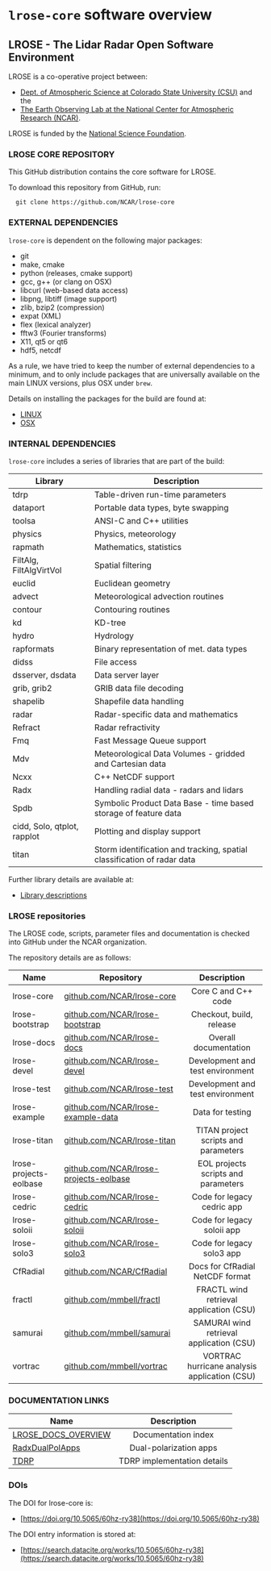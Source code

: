 # `lrose-core` software overview

## **LROSE** - The Lidar Radar Open Software Environment

LROSE is a co-operative project between:

  * [Dept. of Atmospheric Science at Colorado State University (CSU)](http://www.atmos.colostate.edu/) and the
  * [The Earth Observing Lab at the National Center for Atmospheric Research (NCAR)](https://www.eol.ucar.edu/content/lidar-radar-open-software-environment).

LROSE is funded by the [National Science Foundation](https://www.nsf.gov).

### LROSE CORE REPOSITORY

This GitHub distribution contains the core software for LROSE.

To download this repository from GitHub, run:

```
  git clone https://github.com/NCAR/lrose-core
```

### EXTERNAL DEPENDENCIES

`lrose-core` is dependent on the following major packages:

* git
* make, cmake
* python (releases, cmake support)
* gcc, g++ (or clang on OSX)
* libcurl (web-based data access)
* libpng, libtiff (image support)
* zlib, bzip2 (compression)
* expat (XML)
* flex (lexical analyzer)
* fftw3 (Fourier transforms)
* X11, qt5 or qt6
* hdf5, netcdf

As a rule, we have tried to keep the number of external dependencies to a minimum, and to only include packages that are universally available on the main LINUX versions, plus OSX under `brew`.

Details on installing the packages for the build are found at:

* [LINUX](https://github.com/NCAR/lrose-core/tree/master/docs/build/lrose_package_dependencies.linux.md)
* [OSX](https://github.com/NCAR/lrose-core/tree/master/docs/build/lrose_package_dependencies.osx.md)

### INTERNAL DEPENDENCIES

`lrose-core` includes a series of libraries that are part of the build:

| Library | Description   |
| ------------- |-------------|
| tdrp | Table-driven run-time parameters |
| dataport | Portable data types, byte swapping |
| toolsa | ANSI-C and C++ utilities |
| physics | Physics, meteorology |
| rapmath | Mathematics, statistics |
| FiltAlg, FiltAlgVirtVol | Spatial filtering |
| euclid | Euclidean geometry |
| advect | Meteorological advection routines |
| contour | Contouring routines |
| kd | KD-tree |
| hydro | Hydrology |
| rapformats | Binary representation of met. data types |
| didss | File access |
| dsserver, dsdata | Data server layer |
| grib, grib2 | GRIB data file decoding |
| shapelib | Shapefile data handling |
| radar | Radar-specific data and mathematics |
| Refract | Radar refractivity |
| Fmq | Fast Message Queue support |
| Mdv | Meteorological Data Volumes - gridded and Cartesian data |
| Ncxx | C++ NetCDF support |
| Radx | Handling radial data - radars and lidars |
| Spdb | Symbolic Product Data Base - time based storage of feature data |
| cidd, Solo, qtplot, rapplot | Plotting and display support |
| titan | Storm identification and tracking, spatial classification of radar data |

Further library details are available at:

* [Library descriptions](https://github.com/NCAR/lrose-core/blob/master/docs/libs/lrose-libs-summary.pdf)

### LROSE repositories

The LROSE code, scripts, parameter files and documentation is checked into GitHub under the NCAR organization.

The repository details are as follows:

| Name | Repository | Description   |
| ---- | ------------- |:-------------:|
| lrose-core | [github.com/NCAR/lrose-core](https://github.com/NCAR/lrose-core) | Core C and C++ code |
| lrose-bootstrap | [github.com/NCAR/lrose-bootstrap](https://github.com/NCAR/lrose-bootstrap) | Checkout, build, release |
| lrose-docs | [github.com/NCAR/lrose-docs](https://github.com/NCAR/lrose-docs) | Overall documentation |
| lrose-devel | [github.com/NCAR/lrose-devel](https://github.com/NCAR/lrose-devel) | Development and test environment |
| lrose-test | [github.com/NCAR/lrose-test](https://github.com/NCAR/lrose-test) | Development and test environment |
| lrose-example | [github.com/NCAR/lrose-example-data](https://github.com/NCAR/lrose-example-data) | Data for testing |
| lrose-titan | [github.com/NCAR/lrose-titan](https://github.com/NCAR/lrose-titan) | TITAN project scripts and parameters |
| lrose-projects-eolbase | [github.com/NCAR/lrose-projects-eolbase](https://github.com/NCAR/lrose-projects-eolbase) | EOL projects scripts and parameters |
| lrose-cedric | [github.com/NCAR/lrose-cedric](https://github.com/NCAR/lrose-cedric) | Code for legacy cedric app |
| lrose-soloii | [github.com/NCAR/lrose-soloii](https://github.com/NCAR/lrose-soloii) | Code for legacy soloii app |
| lrose-solo3 | [github.com/NCAR/lrose-solo3](https://github.com/NCAR/lrose-solo3) | Code for legacy solo3 app |
| CfRadial | [github.com/NCAR/CfRadial](https://github.com/NCAR/CfRadial) | Docs for CfRadial NetCDF format |
| fractl | [github.com/mmbell/fractl](https://github.com/mmbell/fractl) | FRACTL wind retrieval application (CSU) |
| samurai | [github.com/mmbell/samurai](https://github.com/mmbell/samurai) | SAMURAI wind retrieval application (CSU) |
| vortrac | [github.com/mmbell/vortrac](https://github.com/mmbell/vortrac) | VORTRAC hurricane analysis application (CSU) |

### DOCUMENTATION LINKS

| Name           | Description   |
| -------------- |:-------------:|
| [LROSE_DOCS_OVERVIEW](https://github.com/NCAR/lrose-core/blob/master/docs/LROSE_DOCS_OVERVIEW.md) | Documentation index |
| [RadxDualPolApps](https://github.com/NCAR/lrose-core/blob/master/docs/apps/radx/dualpol/RadxDualpolApps.md) | Dual-polarization apps |
| [TDRP](http://htmlpreview.github.io/?https://github.com/NCAR/lrose-core/blob/master/docs/tdrp/index.html) | TDRP implementation details |

### DOIs

The DOI for lrose-core is:

* [https://doi.org/10.5065/60hz-ry38](https://doi.org/10.5065/60hz-ry38)

The DOI entry information is stored at:

* [https://search.datacite.org/works/10.5065/60hz-ry38](https://search.datacite.org/works/10.5065/60hz-ry38)

